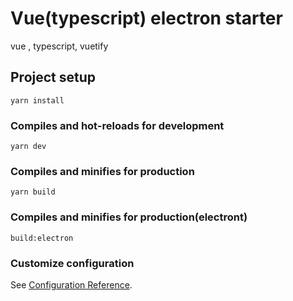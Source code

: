 # Vue(typescript) electron starter 
vue , typescript, vuetify

## Project setup
```
yarn install
```

### Compiles and hot-reloads for development
```
yarn dev
```

### Compiles and minifies for production
```
yarn build  
```

### Compiles and minifies for production(electront)
```
build:electron
```




### Customize configuration
See [Configuration Reference](https://cli.vuejs.org/config/).
